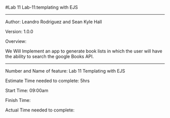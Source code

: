 #Lab 11
Lab-11:templating with EJS

---

Author: Leandro Rodriguez and Sean Kyle Hall

Version: 1.0.0

Overview:
  
 We Will Implement an app to generate book lists in which the user will have the ability to search the google Books API.

---

Number and Name of feature: Lab 11 Templating with EJS

Estimate Time needed to complete: 5hrs

Start Time: 09:00am

Finish Time:

Actual Time needed to complete:
